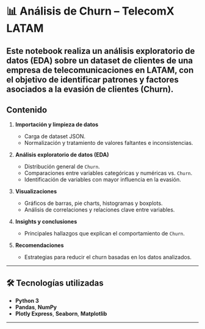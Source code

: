 # 📊 Análisis de Churn – TelecomX LATAM
Este notebook realiza un análisis exploratorio de datos (EDA) sobre un dataset de clientes de una empresa de telecomunicaciones en LATAM, con el objetivo de **identificar patrones y factores asociados a la evasión de clientes (Churn).**
---
## Contenido
1. **Importación y limpieza de datos**  
   - Carga de dataset JSON.  
   - Normalización y tratamiento de valores faltantes e inconsistencias.  

2. **Análisis exploratorio de datos (EDA)**  
   - Distribución general de `Churn`.  
   - Comparaciones entre variables categóricas y numéricas vs. `Churn`.  
   - Identificación de variables con mayor influencia en la evasión.  

3. **Visualizaciones**  
   - Gráficos de barras, pie charts, histogramas y boxplots.  
   - Análisis de correlaciones y relaciones clave entre variables.  

4. **Insights y conclusiones**  
   - Principales hallazgos que explican el comportamiento de `Churn`.  

5. **Recomendaciones**  
   - Estrategias para reducir el churn basadas en los datos analizados.

---

## 🛠 Tecnologías utilizadas
- **Python 3**  
- **Pandas**, **NumPy**  
- **Plotly Express**, **Seaborn**, **Matplotlib**  

---
